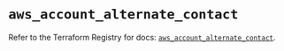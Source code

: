 # `aws_account_alternate_contact`

Refer to the Terraform Registry for docs: [`aws_account_alternate_contact`](https://registry.terraform.io/providers/hashicorp/aws/5.63.0/docs/resources/account_alternate_contact).
